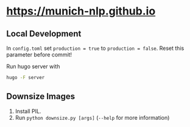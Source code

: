 # https://munich-nlp.github.io

## Local Development

In `config.toml` set `production = true` to `production = false`. Reset this parameter before commit!

Run hugo server with
```bash
hugo -F server
```

## Downsize Images

1. Install PIL.
2. Run `python downsize.py [args]` (`--help` for more information)